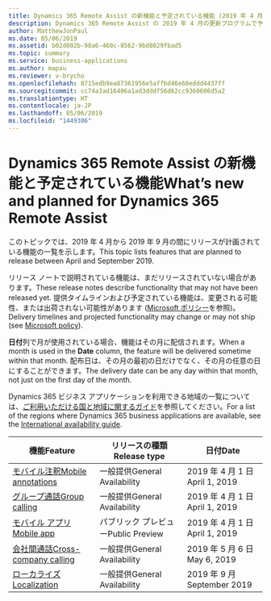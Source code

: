 ```yaml
---
title: Dynamics 365 Remote Assist の新機能と予定されている機能 (2019 年 4 月)
description: Dynamics 365 Remote Assist の 2019 年 4 月の更新プログラムで予定されている機能の一覧
author: MatthewJonPaul
ms.date: 05/06/2019
ms.assetid: b02d802b-98a6-460c-8562-9bd8029fbad5
ms.topic: summary
ms.service: business-applications
ms.author: mapau
ms.reviewer: v-brycho
ms.openlocfilehash: 8715edb9ea87361956e5affbd46e60eddd4437ff
ms.sourcegitcommit: cc74a3ad16406a1ad3dddf56d62cc9360606d5a2
ms.translationtype: HT
ms.contentlocale: ja-JP
ms.lasthandoff: 05/06/2019
ms.locfileid: "1449306"
---
```

#  <a name="whats-new-and-planned-for-dynamics-365-remote-assist"></a><span data-ttu-id="8049a-103">Dynamics 365 Remote Assist の新機能と予定されている機能</span><span class="sxs-lookup"><span data-stu-id="8049a-103">What’s new and planned for Dynamics 365 Remote Assist</span></span>


<span data-ttu-id="8049a-104">このトピックでは、2019 年 4 月から 2019 年 9 月の間にリリースが計画されている機能の一覧を示します。</span><span class="sxs-lookup"><span data-stu-id="8049a-104">This topic lists features that are planned to release between April and September 2019.</span></span> 

<span data-ttu-id="8049a-105">リリース ノートで説明されている機能は、まだリリースされていない場合があります。</span><span class="sxs-lookup"><span data-stu-id="8049a-105">These release notes describe functionality that may not have been released yet.</span></span> <span data-ttu-id="8049a-106">提供タイムラインおよび予定されている機能は、変更される可能性、または出荷されない可能性があります ([Microsoft ポリシー](https://go.microsoft.com/fwlink/p/?linkid=2007332)を参照)。</span><span class="sxs-lookup"><span data-stu-id="8049a-106">Delivery timelines and projected functionality may change or may not ship (see [Microsoft policy](https://go.microsoft.com/fwlink/p/?linkid=2007332)).</span></span>

<span data-ttu-id="8049a-107">**日付**列で月が使用されている場合、機能はその月に配信されます。</span><span class="sxs-lookup"><span data-stu-id="8049a-107">When a month is used in the **Date** column, the feature will be delivered sometime within that month.</span></span> <span data-ttu-id="8049a-108">配布日は、その月の最初の日だけでなく、その月の任意の日にすることができます。</span><span class="sxs-lookup"><span data-stu-id="8049a-108">The delivery date can be any day within that month, not just on the first day of the month.</span></span>

<span data-ttu-id="8049a-109">Dynamics 365 ビジネス アプリケーションを利用できる地域の一覧については、[ご利用いただける国と地域に関するガイド](https://aka.ms/dynamics_365_international_availability_deck)を参照してください。</span><span class="sxs-lookup"><span data-stu-id="8049a-109">For a list of the regions where Dynamics 365 business applications are available, see the [International availability guide](https://aka.ms/dynamics_365_international_availability_deck).</span></span>



| <span data-ttu-id="8049a-110">機能</span><span class="sxs-lookup"><span data-stu-id="8049a-110">Feature</span></span>                                                                  | <span data-ttu-id="8049a-111">リリースの種類</span><span class="sxs-lookup"><span data-stu-id="8049a-111">Release type</span></span>         | <span data-ttu-id="8049a-112">日付</span><span class="sxs-lookup"><span data-stu-id="8049a-112">Date</span></span> |
|--------------------------------------------------------------------------|----------------------|----------------------|
| [<span data-ttu-id="8049a-113">モバイル注釈</span><span class="sxs-lookup"><span data-stu-id="8049a-113">Mobile annotations</span></span>](mobile-annotations.md)                               | <span data-ttu-id="8049a-114">一般提供</span><span class="sxs-lookup"><span data-stu-id="8049a-114">General Availability</span></span> | <span data-ttu-id="8049a-115">2019 年 4 月 1 日</span><span class="sxs-lookup"><span data-stu-id="8049a-115">April 1, 2019</span></span>             |
| [<span data-ttu-id="8049a-116">グループ通話</span><span class="sxs-lookup"><span data-stu-id="8049a-116">Group calling</span></span>](group-calling.md)                                         | <span data-ttu-id="8049a-117">一般提供</span><span class="sxs-lookup"><span data-stu-id="8049a-117">General Availability</span></span> | <span data-ttu-id="8049a-118">2019 年 4 月 1 日</span><span class="sxs-lookup"><span data-stu-id="8049a-118">April 1, 2019</span></span>             |
| [<span data-ttu-id="8049a-119">モバイル アプリ</span><span class="sxs-lookup"><span data-stu-id="8049a-119">Mobile app</span></span>](mobile-app.md)           | <span data-ttu-id="8049a-120">パブリック プレビュー</span><span class="sxs-lookup"><span data-stu-id="8049a-120">Public Preview</span></span> | <span data-ttu-id="8049a-121">2019 年 4 月 1 日</span><span class="sxs-lookup"><span data-stu-id="8049a-121">April 1, 2019</span></span>|
| [<span data-ttu-id="8049a-122">会社間通話</span><span class="sxs-lookup"><span data-stu-id="8049a-122">Cross-company calling</span></span>](cross-company-calling.md)|<span data-ttu-id="8049a-123">一般提供</span><span class="sxs-lookup"><span data-stu-id="8049a-123">General Availability</span></span>|<span data-ttu-id="8049a-124">2019 年 5 月 6 日</span><span class="sxs-lookup"><span data-stu-id="8049a-124">May 6, 2019</span></span>|
| [<span data-ttu-id="8049a-125">ローカライズ</span><span class="sxs-lookup"><span data-stu-id="8049a-125">Localization</span></span>](localization.md)       | <span data-ttu-id="8049a-126">一般提供</span><span class="sxs-lookup"><span data-stu-id="8049a-126">General Availability</span></span> | <span data-ttu-id="8049a-127">2019 年 9 月</span><span class="sxs-lookup"><span data-stu-id="8049a-127">September 2019</span></span>             |

